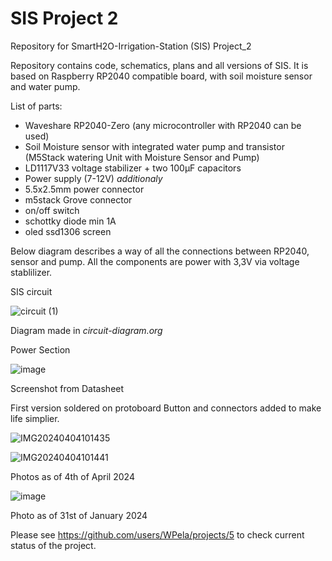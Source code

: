 # SIS Project 2
Repository for SmartH2O-Irrigation-Station (SIS) Project_2

Repository contains code, schematics, plans and all versions of SIS. It is based on Raspberry RP2040 compatible board, with soil moisture sensor and water pump.

List of parts:
 - Waveshare RP2040-Zero (any microcontroller with RP2040 can be used)
 - Soil Moisture sensor with integrated water pump and transistor (M5Stack watering Unit with Moisture Sensor and Pump)
 - LD1117V33 voltage stabilizer + two 100µF capacitors
 - Power supply (7-12V)
   *additionaly*
 - 5.5x2.5mm power connector
 - m5stack Grove connector
 - on/off switch
 - schottky diode min 1A
 - oled ssd1306 screen

Below diagram describes a way of all the connections between RP2040, sensor and pump. All the components are power with 3,3V via voltage stablilizer. 

  SIS circuit

![circuit (1)](https://github.com/WPela/SmartH2O-Irrigation-Station/assets/62253932/deb6506a-cac9-4464-95f8-9ece62119542)

  Diagram made in *circuit-diagram.org*

  Power Section

![image](https://github.com/WPela/SmartH2O-Irrigation-Station/assets/62253932/72b870ef-960b-4065-b44c-739b2accd17a)

Screenshot from Datasheet

First version soldered on protoboard Button and connectors added to make life simplier.

![IMG20240404101435](https://github.com/WPela/SmartH2O-Irrigation-Station/assets/62253932/fb0cb72a-ff0d-41f9-a2f7-98c3036ad718)

![IMG20240404101441](https://github.com/WPela/SmartH2O-Irrigation-Station/assets/62253932/a8f12b76-6260-4823-a2fb-fdfeaba34b10)

Photos as of 4th of April 2024

![image](https://github.com/WPela/SmartH2O-Irrigation-Station/assets/62253932/a1b42221-0a9c-4626-8179-7fdab3fc0888)

Photo as of 31st of January 2024

Please see https://github.com/users/WPela/projects/5 to check current status of the project.
